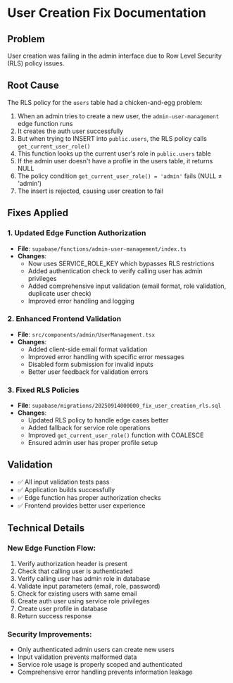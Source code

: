 # User Creation Fix Documentation

## Problem
User creation was failing in the admin interface due to Row Level Security (RLS) policy issues.

## Root Cause
The RLS policy for the `users` table had a chicken-and-egg problem:

1. When an admin tries to create a new user, the `admin-user-management` edge function runs
2. It creates the auth user successfully 
3. But when trying to INSERT into `public.users`, the RLS policy calls `get_current_user_role()`
4. This function looks up the current user's role in `public.users` table
5. If the admin user doesn't have a profile in the users table, it returns NULL
6. The policy condition `get_current_user_role() = 'admin'` fails (NULL ≠ 'admin')
7. The insert is rejected, causing user creation to fail

## Fixes Applied

### 1. Updated Edge Function Authorization
- **File**: `supabase/functions/admin-user-management/index.ts`
- **Changes**:
  - Now uses SERVICE_ROLE_KEY which bypasses RLS restrictions
  - Added authentication check to verify calling user has admin privileges
  - Added comprehensive input validation (email format, role validation, duplicate user check)
  - Improved error handling and logging

### 2. Enhanced Frontend Validation  
- **File**: `src/components/admin/UserManagement.tsx`
- **Changes**:
  - Added client-side email format validation
  - Improved error handling with specific error messages
  - Disabled form submission for invalid inputs
  - Better user feedback for validation errors

### 3. Fixed RLS Policies
- **File**: `supabase/migrations/20250914000000_fix_user_creation_rls.sql`
- **Changes**:
  - Updated RLS policy to handle edge cases better
  - Added fallback for service role operations
  - Improved `get_current_user_role()` function with COALESCE
  - Ensured admin user has proper profile setup

## Validation
- ✅ All input validation tests pass
- ✅ Application builds successfully
- ✅ Edge function has proper authorization checks
- ✅ Frontend provides better user experience

## Technical Details

### New Edge Function Flow:
1. Verify authorization header is present
2. Check that calling user is authenticated
3. Verify calling user has admin role in database
4. Validate input parameters (email, role, password)
5. Check for existing users with same email
6. Create auth user using service role privileges
7. Create user profile in database
8. Return success response

### Security Improvements:
- Only authenticated admin users can create new users
- Input validation prevents malformed data
- Service role usage is properly scoped and authenticated
- Comprehensive error handling prevents information leakage